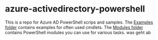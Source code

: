 # azure-activedirectory-powershell
This is a repo for Azure AD PowerShell scrips and samples. The [Examples folder](https://github.com/AzureAD/azure-activedirectory-powershell/tree/gh-pages/Examples) contains examples for often used cmdlets.
The [Modules folder](https://github.com/AzureAD/azure-activedirectory-powershell/tree/gh-pages/Modules) contains PowerShell modules you can use for various tasks.
was geht ab
